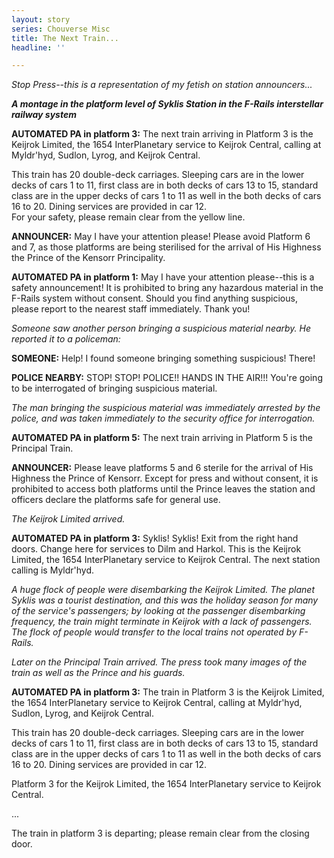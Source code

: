 ```yaml
---
layout: story
series: Chouverse Misc
title: The Next Train...
headline: ''

---
```

_Stop Press--this is a representation of my fetish on station announcers..._

**_A montage in the platform level of Syklis Station in the F-Rails interstellar railway system_**

**AUTOMATED PA in platform 3:** The next train arriving in Platform 3 is the Keijrok Limited, the 1654 InterPlanetary service to Keijrok Central, calling at Myldr'hyd, Sudlon, Lyrog, and Keijrok Central.

This train has 20 double-deck carriages. Sleeping cars are in the lower decks of cars 1 to 11, first class are in both decks of cars 13 to 15, standard class are in the upper decks of cars 1 to 11 as well in the both decks of cars 16 to 20. Dining services are provided in car 12.  
For your safety, please remain clear from the yellow line.

**ANNOUNCER:** May I have your attention please! Please avoid Platform 6 and 7, as those platforms are being sterilised for the arrival of His Highness the Prince of the Kensorr Principality.

**AUTOMATED PA in platform 1:** May I have your attention please--this is a safety announcement! It is prohibited to bring any hazardous material in the F-Rails system without consent. Should you find anything suspicious, please report to the nearest staff immediately. Thank you!

_Someone saw another person bringing a suspicious material nearby. He reported it to a policeman:_

**SOMEONE:** Help! I found someone bringing something suspicious! There!

**POLICE NEARBY:** STOP! STOP! POLICE!! HANDS IN THE AIR!!! You're going to be interrogated of bringing suspicious material.

_The man bringing the suspicious material was immediately arrested by the police, and was taken immediately to the security office for interrogation._

**AUTOMATED PA in platform 5:** The next train arriving in Platform 5 is the Principal Train.

**ANNOUNCER:** Please leave platforms 5 and 6 sterile for the arrival of His Highness the Prince of Kensorr. Except for press and without consent, it is prohibited to access both platforms until the Prince leaves the station and officers declare the platforms safe for general use.

_The Keijrok Limited arrived._

**AUTOMATED PA in platform 3:** Syklis! Syklis! Exit from the right hand doors. Change here for services to Dilm and Harkol. This is the Keijrok Limited, the 1654 InterPlanetary service to Keijrok Central. The next station calling is Myldr'hyd.

_A huge flock of people were disembarking the Keijrok Limited. The planet Syklis was a tourist destination, and this was the holiday season for many of the service's passengers; by looking at the passenger disembarking frequency, the train might terminate in Keijrok with a lack of passengers. The flock of people would transfer to the local trains not operated by F-Rails._

_Later on the Principal Train arrived. The press took many images of the train as well as the Prince and his guards._

**AUTOMATED PA in platform 3:** The train in Platform 3 is the Keijrok Limited, the 1654 InterPlanetary service to Keijrok Central, calling at Myldr'hyd, Sudlon, Lyrog, and Keijrok Central.

This train has 20 double-deck carriages. Sleeping cars are in the lower decks of cars 1 to 11, first class are in both decks of cars 13 to 15, standard class are in the upper decks of cars 1 to 11 as well in the both decks of cars 16 to 20. Dining services are provided in car 12.

Platform 3 for the Keijrok Limited, the 1654 InterPlanetary service to Keijrok Central.

...

The train in platform 3 is departing; please remain clear from the closing door.